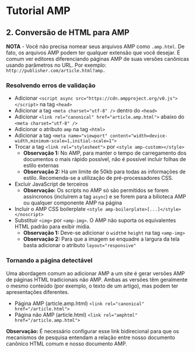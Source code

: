 # Tutorial AMP

## 2. Conversão de HTML para AMP

**NOTA** - Você não precisa nomear seus arquivos AMP como `.amp.html`. De fato, os arquivos AMP podem ter qualquer extensão que você desejar. É comum ver editores diferenciando páginas AMP de suas versões canônicas usando parâmetros no URL. Por exemplo: `http://publisher.com/article.html?amp.`

### Resolvendo erros de validação
* Adicionar `<script async src="https://cdn.ampproject.org/v0.js"></script>` na tag `<head>`
* Adicionar a tag `<meta charset="utf-8" />` dentro do `<head>`
* Adicionar `<link rel="canonical" href="article.amp.html">` abaixo do `<meta charset="utf-8" />`
* Adicionar o atributo `amp` na tag `<html>`
* Adicionar a tag `<meta name="viewport" content="width=device-width,minimum-scale=1,initial-scale=1">`
* Trocar a tag `<link rel="stylesheet">` por `<style amp-custom></style>`
  * **Observação 1:** No AMP, para manter o tempo de carregamento dos documentos o mais rápido possível, não é possível incluir folhas de estilo externas
  * **Observação 2:** Há um limite de 50kb para todas as informações de estilo. Recomenda-se a utilização de pré-processadores CSS.
* Excluir JavaScript de terceiros
  * **Observação:** Os scripts no AMP só são permitidos se forem assíncronos (incluírem a tag `async`) e se forem para a bilioteca AMP ou qualquer componente AMP na página
* Incluir o AMP CSS boilerplate
  `<style amp-boilerplate>[...]</style></noscript>`
* Substituir `<img>` por `<amp-img>`. O AMP não suporta os equivalentes HTML padrão para exibir mídia.
  * **Observação 1:** Deve-se adicionar o `width`e `height` na tag `<amp-img>`
  * **Observação 2:** Para que a imagem se enquadre a largura da tela basta adicionar o atributo `layout="responsive"`

### Tornando a página detectável
Uma abordagem comum ao adicionar AMP a um site é gerar versões AMP de páginas HTML tradicionais não AMP. Ambas as versões têm geralmente o mesmo conteúdo (por exemplo, o texto de um artigo), mas podem ter apresentações diferentes.

* Página AMP (article.amp.html)
`<link rel="canonical" href="/article.html">`
* Página não AMP (article.html)
`<link rel="amphtml" href="/article.amp.html">`

**Observação:** É necessário configurar esse link bidirecional para que os mecanismos de pesquisa entendam a relação entre nosso documento canônico HTML comum e nosso documento AMP.